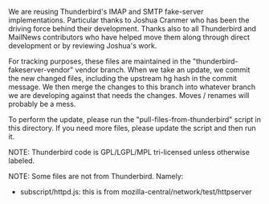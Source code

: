We are reusing Thunderbird's IMAP and SMTP fake-server implementations.
Particular thanks to Joshua Cranmer who has been the driving force behind their
development.  Thanks also to all Thunderbird and MailNews contributors who have
helped move them along through direct development or by reviewing Joshua's
work.

For tracking purposes, these files are maintained in the
"thunderbird-fakeserver-vendor" vendor branch.  When we take an update, we
commit the new changed files, including the upstream hg hash in the commit
message.  We then merge the changes to this branch into whatever branch we
are developing against that needs the changes.  Moves / renames will probably
be a mess.

To perform the update, please run the "pull-files-from-thunderbird" script in
this directory.  If you need more files, please update the script and then run
it.

NOTE: Thunderbird code is GPL/LGPL/MPL tri-licensed unless otherwise labeled.

NOTE: Some files are not from Thunderbird.  Namely:
- subscript/httpd.js: this is from mozilla-central/network/test/httpserver
